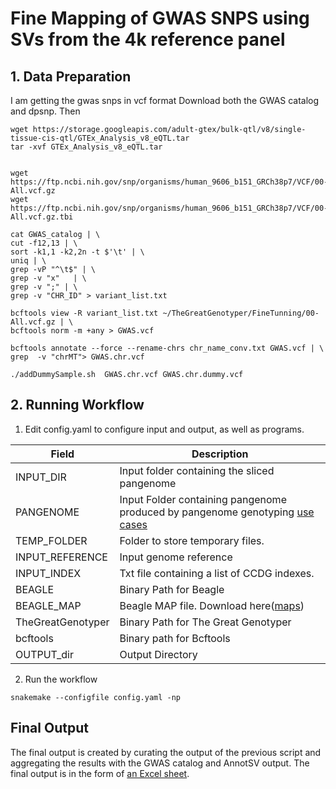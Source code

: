 # Fine Mapping of GWAS SNPS using SVs from the 4k reference panel

## 1. Data Preparation
I am getting the gwas snps in vcf format Download both the GWAS catalog and dpsnp. Then 

```
wget https://storage.googleapis.com/adult-gtex/bulk-qtl/v8/single-tissue-cis-qtl/GTEx_Analysis_v8_eQTL.tar
tar -xvf GTEx_Analysis_v8_eQTL.tar


wget https://ftp.ncbi.nih.gov/snp/organisms/human_9606_b151_GRCh38p7/VCF/00-All.vcf.gz
wget https://ftp.ncbi.nih.gov/snp/organisms/human_9606_b151_GRCh38p7/VCF/00-All.vcf.gz.tbi

cat GWAS_catalog | \
cut -f12,13 | \
sort -k1,1 -k2,2n -t $'\t' | \
uniq | \
grep -vP "^\t$" | \
grep -v "x"   | \
grep -v ";" | \
grep -v "CHR_ID" > variant_list.txt

bcftools view -R variant_list.txt ~/TheGreatGenotyper/FineTunning/00-All.vcf.gz | \
bcftools norm -m +any > GWAS.vcf

bcftools annotate --force --rename-chrs chr_name_conv.txt GWAS.vcf | \
grep  -v "chrMT"> GWAS.chr.vcf

./addDummySample.sh  GWAS.chr.vcf GWAS.chr.dummy.vcf
```

## 2. Running Workflow
1. Edit config.yaml to configure input and output, as well as programs.

| Field             | Description                                                                                            |
|-------------------|--------------------------------------------------------------------------------------------------------|
| INPUT_DIR         | Input folder containing the sliced pangenome                                                           |
| PANGENOME         | Input Folder containing pangenome produced by pangenome genotyping [use cases](https://github.com/dib-lab/TheGreatGenotyper_usecases/tree/main/Pangenome_Genotyping/)
| TEMP_FOLDER       | Folder to store temporary files.                                                                       |
| INPUT_REFERENCE   | Input genome reference                                                                                 |
| INPUT_INDEX       | Txt file containing a list of CCDG indexes.                                                            |
| BEAGLE            | Binary Path for Beagle                                                                                 |
| BEAGLE_MAP        | Beagle MAP file. Download here([maps](https://bochet.gcc.biostat.washington.edu/beagle/genetic_maps/)) |
| TheGreatGenotyper | Binary Path for The Great Genotyper                                                                    |
| bcftools          | Binary path for Bcftools                                                                               |
| OUTPUT_dir        | Output Directory                                                                                       |


2. Run the workflow
```
snakemake --configfile config.yaml -np
```

## Final Output
The final output is created by curating the output of the previous script and aggregating the results with the GWAS catalog and AnnotSV output. The final output is in the form of [an Excel sheet](https://github.com/dib-lab/TheGreatGenotyper_usecases/blob/main/GWAS_Fine_Mapping/GWAS_SV_ASSOCIATIONS.xlsx).
